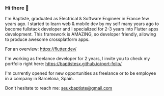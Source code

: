 ### Hi there 👋

I'm Baptiste, graduated as Electrical & Software Engineer in France few years ago.
I started to learn web & mobile dev by my self many years ago to become fullstack developer and I specialized for 2-3 years into Flutter apps development.
This framework is AMAZING, so developer friendly, allowing to produce awesome crossplatform apps.

For an overview: https://flutter.dev/

I'm working as freelance developer for 2 years, I invite you to check my portfolio right here: https://baptistesx.github.io/port-folio/

I'm currently opened for new opportunities as freelance or to be employee in a company in Barcelona, Spain.

Don't hesitate to reach me: seuxbaptiste@gmail.com
